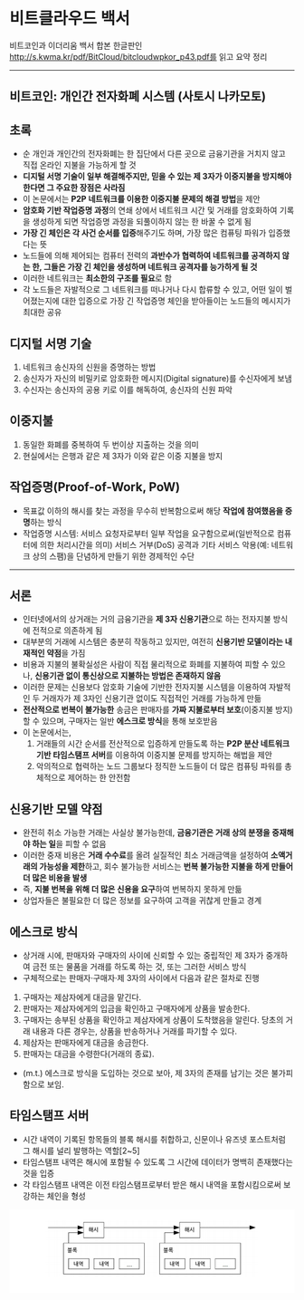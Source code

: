 # 비트클라우드 백서

비트코인과 이더리움 백서 합본 한글판인 http://s.kwma.kr/pdf/BitCloud/bitcloudwpkor_p43.pdf를 읽고 요약 정리

---
## 비트코인: 개인간 전자화폐 시스템 (사토시 나카모토)

## 초록

* 순 개인과 개인간의 전자화폐는 한 집단에서 다른 곳으로 금융기관을 거치지 않고 직접 온라인 지불을 가능하게 할 것
* <b>디지털 서명 기술이 일부 해결해주지만, 믿을 수 있는 제 3자가 이중지불을 방지해야 한다면 그 주요한 장점은 사라짐
* </b> 이 논문에서는 <b>P2P 네트워크를 이용한 이중지불 문제의 해결 방법</b>을 제안
* <b>암호화 기반 작업증명 과정</b>의 연쇄 상에서 네트워크 시간 및 거래를 암호화하여 기록을 생성하게 되면 작업증명 과정을 되풀이하지 않는 한 바꿀 수 없게 됨
* <b>가장 긴 체인은 각 사건 순서를 입증</b>해주기도 하며, 가장 많은 컴퓨팅 파워가 입증했다는 뜻
* 노드들에 의해 제어되는 컴퓨터 전력의 <b>과반수가 협력하여 네트워크를 공격하지 않는 한, 그들은 가장 긴 체인을 생성하며 네트워크 공격자를 능가하게 될 것</b>
* 이러한 네트워크는 <b>최소한의 구조를 필요</b>로 함
* 각 노드들은 자발적으로 그 네트워크를 떠나거나 다시 합류할 수 있고, 어떤 일이 벌어졌는지에 대한 입증으로 가장 긴 작업증명 체인을 받아들이는 노드들의 메시지가 최대한 공유

## 디지털 서명 기술

1. 네트워크 송신자의 신원을 증명하는 방법
2. 송신자가 자신의 비밀키로 암호화한 메시지(Digital signature)를 수신자에게 보냄 
3. 수신자는 송신자의 공용 키로 이를 해독하여, 송신자의 신원 파악


## 이중지불

1. 동일한 화폐를 중복하여 두 번이상 지출하는 것을 의미
2. 현실에서는 은행과 같은 제 3자가 이와 같은 이중 지불을 방지


## 작업증명(Proof-of-Work, PoW)

* 목표값 이하의 해시를 찾는 과정을 무수히 반복함으로써 해당 <b>작업에 참여했음을 증명</b>하는 방식
* 작업증명 시스템: 서비스 요청자로부터 일부 작업을 요구함으로써(일반적으로 컴퓨터에 의한 처리시간을 의미) 서비스 거부(DoS) 공격과 기타 서비스 악용(예: 네트워크 상의 스팸)을 단념하게 만들기 위한 경제적인 수단

---
## 서론

* 인터넷에서의 상거래는 거의 금융기관을 <b>제 3자 신용기관</b>으로 하는 전자지불 방식에 전적으로 의존하게 됨
* 대부분의 거래에 시스템은 충분히 작동하고 있지만, 여전히 <b>신용기반 모델이라는 내재적인 약점</b>을 가짐
* 비용과 지불의 불확실성은 사람이 직접 물리적으로 화폐를 지불하여 피할 수 있으나, <b>신용기관 없이 통신상으로 지불하는 방법은 존재하지 않음</b>
* 이러한 문제는 신용보다 암호화 기술에 기반한 전자지불 시스템을 이용하여 자발적인 두 거래자가 제 3자인 신용기관 없이도 직접적인 거래를 가능하게 만듦
* <b>전산적으로 번복이 불가능한</b> 송금은 판매자를 <b>가짜 지불로부터 보호</b>(이중지불 방지)할 수 있으며, 구매자는 일반 <b>에스크로 방식</b>을 통해 보호받음
* 이 논문에서는,
  1. 거래들의 시간 순서를 전산적으로 입증하게 만들도록 하는 <b>P2P 분산 네트워크 기반 타임스탬프 서버</b>를 이용하여 이중지불 문제를 방지하는 해법을 제안
  2. 악의적으로 협력하는 노드 그룹보다 정직한 노드들이 더 많은 컴퓨팅 파워를 총체적으로 제어하는 한 안전함


## 신용기반 모델 약점
* 완전히 취소 가능한 거래는 사실상 불가능한데, <b>금융기관은 거래 상의 분쟁을 중재해야 하는 일</b>을 피할 수 없음
* 이러한 중재 비용은 <b>거래 수수료</b>를 올려 실질적인 최소 거래금액을 설정하여 <b>소액거래의 가능성을 제한</b>하고, 회수 불가능한 서비스는 <b>번복 불가능한 지불을 하게 만들어 더 많은 비용을 발생</b>
* 즉, <b>지불 번복을 위해 더 많은 신용을 요구</b>하여 번복하지 못하게 만듦
* 상업자들은 불필요한 더 많은 정보를 요구하여 고객을 귀찮게 만들고 경계


## 에스크로 방식
* 상거래 시에, 판매자와 구매자의 사이에 신뢰할 수 있는 중립적인 제 3자가 중개하여 금전 또는 물품을 거래를 하도록 하는 것, 또는 그러한 서비스 방식
* 구체적으로는 판매자·구매자·제 3자의 사이에서 다음과 같은 절차로 진행
1. 구매자는 제삼자에게 대금을 맡긴다.
2. 판매자는 제삼자에게의 입금을 확인하고 구매자에게 상품을 발송한다.
3. 구매자는 송부된 상품을 확인하고 제삼자에게 상품이 도착했음을 알린다. 당초의 거래 내용과 다른 경우는, 상품을 반송하거나 거래를 파기할 수 있다.
4. 제삼자는 판매자에게 대금을 송금한다.
5. 판매자는 대금을 수령한다(거래의 종료).
* (m.t.) 에스크로 방식을 도입하는 것으로 보아, 제 3자의 존재를 남기는 것은 불가피 함으로 보임.


## 타임스탬프 서버
* 시간 내역이 기록된 항목들의 블록 해시를 취합하고, 신문이나 유즈넷 포스트처럼 그 해시를 널리 발행하는 역할[2~5]
* 타임스탬프 내역은 해시에 포함될 수 있도록 그 시간에 데이터가 명백히 존재했다는 것을 입증
* 각 타임스탬프 내역은 이전 타임스탬프로부터 받은 해시 내역을 포함시킴으로써 보강하는 체인을 형성


![Timestamp](./image/timestamp_server.png)


